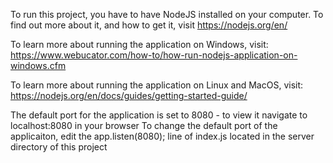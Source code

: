 To run this project, you have to have NodeJS installed on your computer. To find out more about it, and how to get it, visit https://nodejs.org/en/

To learn more about running the application on Windows, visit: https://www.webucator.com/how-to/how-run-nodejs-application-on-windows.cfm

To learn more about running the application on Linux and MacOS, visit: https://nodejs.org/en/docs/guides/getting-started-guide/

The default port for the application is set to 8080 - to view it navigate to localhost:8080 in your browser
To change the default port of the applicaiton, edit the app.listen(8080); line of index.js located in the server directory of this project

